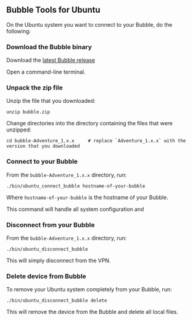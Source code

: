 ## Bubble Tools for Ubuntu
On the Ubuntu system you want to connect to your Bubble, do the following:

### Download the Bubble binary
Download the [latest Bubble release](https://jenkins.bubblev.org/public/releases/bubble/latest/bubble.zip)

Open a command-line terminal.

### Unpack the zip file
Unzip the file that you downloaded:

    unzip bubble.zip

Change directories into the directory containing the files that were unzipped:

    cd bubble-Adventure_1.x.x     # replace `Adventure_1.x.x` with the version that you downloaded

### Connect to your Bubble
From the `bubble-Adventure_1.x.x` directory, run:

    ./bin/ubuntu_connect_bubble hostname-of-your-bubble

Where `hostname-of-your-bubble` is the hostname of your Bubble.

This command will handle all system configuration and 

### Disconnect from your Bubble
From the `bubble-Adventure_1.x.x` directory, run:

    ./bin/ubuntu_disconnect_bubble

This will simply disconnect from the VPN.

### Delete device from Bubble
To remove your Ubuntu system completely from your Bubble, run:

    ./bin/ubuntu_disconnect_bubble delete

This will remove the device from the Bubble and delete all local files.
